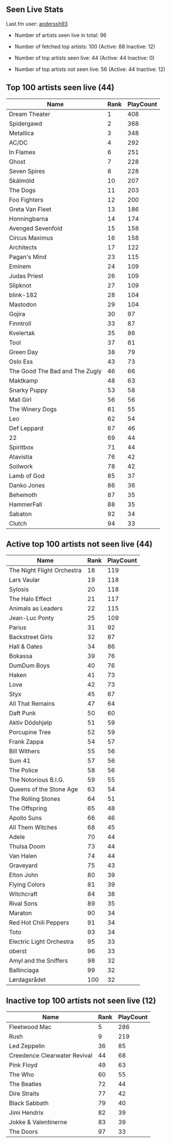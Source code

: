 ## Seen Live Stats

Last.fm user: [anderssh93](https://www.last.fm/user/anderssh93)

- Number of artists seen live in total: 96

- Number of fetched top artists: 100 (Active: 88 Inactive: 12)

- Number of top artists seen live: 44 (Active: 44 Inactive: 0)

- Number of top artists not seen live: 56 (Active: 44 Inactive: 12)

## Top 100 artists seen live (44)

Name                           | Rank | PlayCount
------------------------------ | ---- | ---------
Dream Theater                  | 1    | 408      
Spidergawd                     | 2    | 368      
Metallica                      | 3    | 348      
AC/DC                          | 4    | 292      
In Flames                      | 6    | 251      
Ghost                          | 7    | 228      
Seven Spires                   | 8    | 228      
Skálmöld                       | 10   | 207      
The Dogs                       | 11   | 203      
Foo Fighters                   | 12   | 200      
Greta Van Fleet                | 13   | 186      
Honningbarna                   | 14   | 174      
Avenged Sevenfold              | 15   | 158      
Circus Maximus                 | 16   | 158      
Architects                     | 17   | 122      
Pagan's Mind                   | 23   | 115      
Eminem                         | 24   | 109      
Judas Priest                   | 26   | 109      
Slipknot                       | 27   | 109      
blink-182                      | 28   | 104      
Mastodon                       | 29   | 104      
Gojira                         | 30   | 97       
Finntroll                      | 33   | 87       
Kvelertak                      | 35   | 86       
Tool                           | 37   | 81       
Green Day                      | 38   | 79       
Oslo Ess                       | 43   | 73       
The Good The Bad and The Zugly | 46   | 66       
Maktkamp                       | 48   | 63       
Snarky Puppy                   | 53   | 58       
Mall Girl                      | 56   | 56       
The Winery Dogs                | 61   | 55       
Leo                            | 62   | 54       
Def Leppard                    | 67   | 46       
22                             | 69   | 44       
Spiritbox                      | 71   | 44       
Atavistia                      | 76   | 42       
Soilwork                       | 78   | 42       
Lamb of God                    | 85   | 37       
Danko Jones                    | 86   | 36       
Behemoth                       | 87   | 35       
HammerFall                     | 88   | 35       
Sabaton                        | 92   | 34       
Clutch                         | 94   | 33       

## Active top 100 artists not seen live (44)

Name                       | Rank | PlayCount
-------------------------- | ---- | ---------
The Night Flight Orchestra | 18   | 119      
Lars Vaular                | 19   | 118      
Sylosis                    | 20   | 118      
The Halo Effect            | 21   | 117      
Animals as Leaders         | 22   | 115      
Jean-Luc Ponty             | 25   | 109      
Parius                     | 31   | 92       
Backstreet Girls           | 32   | 87       
Hall & Oates               | 34   | 86       
Bokassa                    | 39   | 76       
DumDum Boys                | 40   | 76       
Haken                      | 41   | 73       
Love                       | 42   | 73       
Styx                       | 45   | 67       
All That Remains           | 47   | 64       
Daft Punk                  | 50   | 60       
Aktiv Dödshjelp            | 51   | 59       
Porcupine Tree             | 52   | 59       
Frank Zappa                | 54   | 57       
Bill Withers               | 55   | 56       
Sum 41                     | 57   | 56       
The Police                 | 58   | 56       
The Notorious B.I.G.       | 59   | 55       
Queens of the Stone Age    | 63   | 54       
The Rolling Stones         | 64   | 51       
The Offspring              | 65   | 48       
Apollo Suns                | 66   | 46       
All Them Witches           | 68   | 45       
Adele                      | 70   | 44       
Thulsa Doom                | 73   | 44       
Van Halen                  | 74   | 44       
Graveyard                  | 75   | 43       
Elton John                 | 80   | 39       
Flying Colors              | 81   | 39       
Witchcraft                 | 84   | 38       
Rival Sons                 | 89   | 35       
Maraton                    | 90   | 34       
Red Hot Chili Peppers      | 91   | 34       
Toto                       | 93   | 34       
Electric Light Orchestra   | 95   | 33       
oberst                     | 96   | 33       
Amyl and the Sniffers      | 98   | 32       
Ballinciaga                | 99   | 32       
Lørdagsrådet               | 100  | 32       

## Inactive top 100 artists not seen live (12)

Name                         | Rank | PlayCount
---------------------------- | ---- | ---------
Fleetwood Mac                | 5    | 286      
Rush                         | 9    | 219      
Led Zeppelin                 | 36   | 85       
Creedence Clearwater Revival | 44   | 68       
Pink Floyd                   | 49   | 63       
The Who                      | 60   | 55       
The Beatles                  | 72   | 44       
Dire Straits                 | 77   | 42       
Black Sabbath                | 79   | 40       
Jimi Hendrix                 | 82   | 39       
Jokke & Valentinerne         | 83   | 39       
The Doors                    | 97   | 33       
